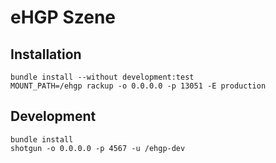 # eHGP Szene

## Installation

    bundle install --without development:test
    MOUNT_PATH=/ehgp rackup -o 0.0.0.0 -p 13051 -E production

## Development

    bundle install
    shotgun -o 0.0.0.0 -p 4567 -u /ehgp-dev

